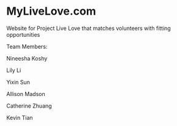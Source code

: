 # MyLiveLove.com
Website for Project Live Love that matches volunteers with fitting opportunities

Team Members:

Nineesha Koshy

Lily Li

Yixin Sun

Allison Madson

Catherine Zhuang

Kevin Tian